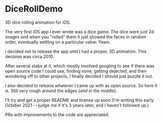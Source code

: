 # DiceRollDemo
3D dice rolling animation for iOS.

The very first iOS app I ever wrote was a dice game. The dice were just 2d images and when you "rolled" them it just showed the faces
in random order, eventually settling on a particular value. Yawn.

I decided not to release the app until I had a proper, 3D animation. This decision was circa 2010.

After several stabs at it, which mostly involved googling to see if there was open source code I could use, finding none, getting
dejected, and then wondering off to other projects, I finally decided I should just puzzle it out.

I also decided to release whatever I came up with as open source. So here it is. Still very rough around the edges (_and in the middle_).

I'll try and get a proper README and license up soon (I'm writing this early October 2021 -- judge me if it's 3 years later, and I haven't
followed up.)

PRs with improvements to the code are appreciated.
